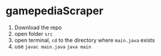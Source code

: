 # gamepediaScraper
1. Download the repo
2. open folder `src`
3. open terminal, `cd` to the directory where `main.java` exists
4. use
 ```javac main.java```
 ```java main```
